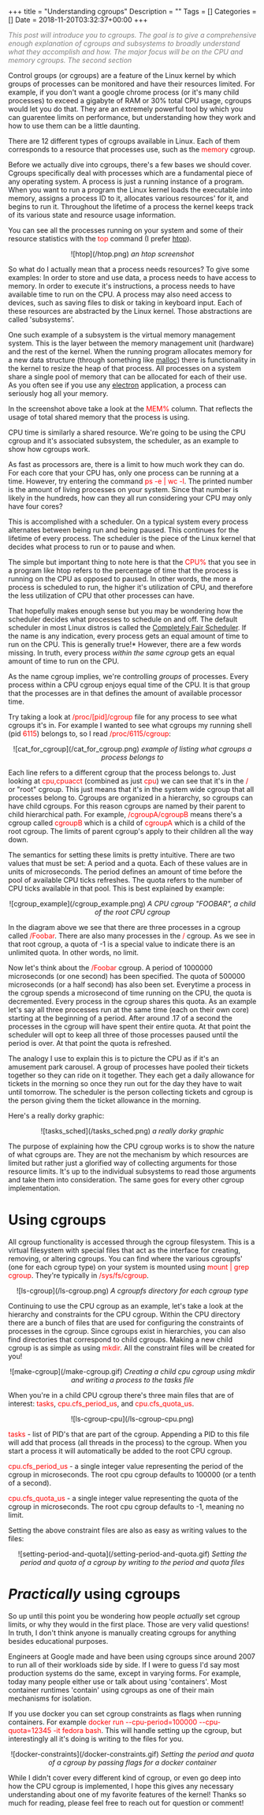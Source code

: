 +++
title = "Understanding cgroups"
Description = ""
Tags = []
Categories = []
Date = 2018-11-20T03:32:37+00:00
+++

<span style="color:grey;font-style: italic;font-size: 14px">
This post will introduce you to cgroups. The goal is to give a comprehensive enough explanation of cgroups and subsystems to broadly understand what they accomplish and how. The major focus will be on the CPU and memory cgroups. The second section
</span>

Control groups (or cgroups) are a feature of the Linux kernel by which groups of processes can be monitored and have their resources limited. For example, if you don't want a google chrome process (or it's many child processes) to exceed a gigabyte of RAM or 30% total CPU usage, cgroups would let you do that. They are an extremely powerful tool by which you can guarentee limits on performance, but understanding how they work and how to use them can be a little daunting.

There are 12 different types of cgroups available in Linux. Each of them corresponds to a resource that processes use, such as the <span style="color:red">memory</span> cgroup.

Before we actually dive into cgroups, there's a few bases we should cover. Cgroups specifically deal with processes which are a fundamental piece of any operating system. A process is just a running instance of a program.  When you want to run a program the Linux kernel loads the executable into memory, assigns a process ID to it, allocates various resources' for it, and begins to run it. Throughout the lifetime of a process the kernel keeps track of its various state and resource usage information.

You can see all the processes running on your system and some of their resource statistics with the <span style="color:red">top</span> command (I prefer [htop](https://hisham.hm/htop/)).

<center>
![htop](/htop.png)
<i>an htop screenshot</i>
</center>

So what do I actually mean that a process needs resources? To give some examples: In order to store and use data, a process needs to have access to memory. In order to execute it's instructions, a process needs to have available time to run on the CPU. A process may also need access to devices, such as saving files to disk or taking in keyboard input. Each of these resources are abstracted by the Linux kernel. Those abstractions are called 'subsystems'.

One such example of a subsystem is the virtual memory management system. This is the layer between the memory management unit (hardware) and the rest of the kernel. When the running program allocates memory for a new data structure (through something like [malloc](https://linux.die.net/man/3/malloc)) there is functionality in the kernel to resize the heap of that process. All processes on a system share a single pool of memory that can be allocated for each of their use. As you often see if you use any [electron](https://electronjs.org/) application, a process can seriously hog all your memory.

In the screenshot above take a look at the <span style="color:red">MEM%</span> column. That reflects the usage of total shared memory that the process is using.

CPU time is similarly a shared resource. We're going to be using the CPU cgroup and it's associated subsystem, the scheduler, as an example to show how cgroups work.

As fast as processors are, there is a limit to how much work they can do. For each core that your CPU has, only one process can be running at a time. However, try entering the command <span style="color:red">ps -e | wc -l</span>. The printed number is the amount of living processes on your system. Since that number is likely in the hundreds, how can they all run considering your CPU may only have four cores?

This is accomplished with a scheduler. On a typical system every process alternates between being run and being paused. This continues for the lifetime of every process. The scheduler is the piece of the Linux kernel that decides what process to run or to pause and when.

The simple but important thing to note here is that the <span style="color:red">CPU%</span> that you see in a program like htop refers to the percentage of time that the process is running on the CPU as opposed to paused. In other words, the more a process is scheduled to run, the higher it's utilization of CPU, and therefore the less utilization of CPU that other processes can have.

That hopefully makes enough sense but you may be wondering how the scheduler decides what processes to schedule on and off. The default scheduler in most Linux distros is called the [Completely Fair Scheduler](https://www.kernel.org/doc/Documentation/scheduler/sched-design-CFS.txt). If the name is any indication, every process gets an equal amount of time to run on the CPU. This is generally true!* However, there are a few words missing. In truth, every process <i>within the same cgroup</i> gets an equal amount of time to run on the CPU.

As the name cgroup implies, we're controlling <i>groups</i> of processes. Every process within a CPU cgroup enjoys equal time of the CPU. It is that group that the processes are in that defines the amount of available processor time.

Try taking a look at <span style="color:red">/proc/[pid]/cgroup</span> file for any process to see what cgroups it's in. For example I wanted to see what cgroups my running shell (pid <span style="color:red">6115</span>) belongs to, so I read <span style="color:red">/proc/6115/cgroup</span>:

<center>
![cat_for_cgroup](/cat_for_cgroup.png)
<i>example of listing what cgroups a process belongs to</i>
</center>

Each line refers to a different cgroup that the process belongs to. Just looking at <span style="color:red">cpu,cpuacct</span> (combined as just <span style="color:red">cpu</span>) we can see that it's in the <span style="color:red">/</span> or "root" cgroup. This just means that it's in the system wide cgroup that all processes belong to. Cgroups are organized in a hierarchy, so cgroups can have child cgroups. For this reason cgroups are named by their parent to child hierarchical path. For example, <span style="color:red">/cgroupA/cgroupB</span> means there's a cgroup called <span style="color:red">cgroupB</span> which is a child of <span style="color:red">cgroupA</span> which is a child of the root cgroup. The limits of parent cgroup's apply to their children all the way down.

The semantics for setting these limits is pretty intuitive. There are two values that must be set: A period and a quota. Each of these values are in units of microseconds. The period defines an amount of time before the pool of available CPU ticks refreshes. The quota refers to the number of CPU ticks available in that pool. This is best explained by example:

<center>
![cgroup_example](/cgroup_example.png)
<i>A CPU cgroup "FOOBAR", a child of the root CPU cgroup </i>
</center>

In the diagram above we see that there are three processes in a cgroup called <span style="color:red">/Foobar</span>. There are also many processes in the <span style="color:red">/</span> cgroup. As we see in that root cgroup, a quota of -1 is a special value to indicate there is an unlimited quota. In other words, no limit.

Now let's think about the  <span style="color:red">/Foobar</span> cgroup. A period of 1000000 microseconds (or one second) has been specified. The quota of 500000 microseconds (or a half second) has also been set. Everytime a process in the cgroup spends a microsecond of time running on the CPU, the quota is decremented. Every process in the cgroup shares this quota. As an example let's say all three processes run at the same time (each on their own core) starting at the beginning of a period. After around .17 of a second the processes in the cgroup will have spent their entire quota. At that point the scheduler will opt to keep all three of those processes paused until the period is over. At that point the quota is refreshed.

The analogy I use to explain this is to picture the CPU as if it's an amusement park carousel. A group of processes have pooled their tickets together so they can ride on it together. They each get a daily allowance for tickets in the morning so once they run out for the day they have to wait until tomorrow. The scheduler is the person collecting tickets and cgroup is the person giving them the ticket allowance in the morning.

Here's a really dorky graphic:
<center>
![tasks_sched](/tasks_sched.png)
<i>a really dorky graphic</i>
</center>

The purpose of explaining how the CPU cgroup works is to show the nature of what cgroups are. They are not the mechanism by which resources are limited but rather just a glorified way of collecting arguments for those resource limits. It's up to the individual subsystems to read those arguments and take them into consideration. The same goes for every other cgroup implementation.

<h1><b>Using cgroups</b></h1>

All cgroup functionality is accessed through the cgroup filesystem. This is a virtual filesystem with special files that act as the interface for creating, removing, or altering cgroups. You can find where the various cgroupfs' (one for each cgroup type) on your system is mounted using <span style="color:red">mount | grep cgroup</span>. They're typically in <span style="color:red">/sys/fs/cgroup</span>.

<center>
![ls-cgroup](/ls-cgroup.png)
<i>A cgroupfs directory for each cgroup type</i>
</center>


Continuing to use the CPU cgroup as an example, let's take a look at the hierarchy and constraints for the CPU cgroup. Within the CPU directory there are a bunch of files that are used for configuring the constraints of processes in the cgroup. Since cgroups exist in hierarchies, you can also find directories that correspond to child cgroups. Making a new child cgroup is as simple as using <span style="color:red">mkdir</span>. All the constraint files will be created for you!

<center>
![make-cgroup](/make-cgroup.gif)
<i>Creating a child cpu cgroup using mkdir and writing a process to the tasks file</i>
</center>

When you're in a child CPU cgroup there's three main files that are of interest: <span style="color:red">tasks</span>, <span style="color:red">cpu.cfs_period_us</span>, and <span style="color:red">cpu.cfs_quota_us</span>.

<center>
![ls-cgroup-cpu](/ls-cgroup-cpu.png)
</center>


<span style="color:red">tasks</span> - list of PID's that are part of the cgroup. Appending a PID to this file will add that process (all threads in the process) to the cgroup. When you start a process it will automatically be added to the root CPU cgroup.

<span style="color:red">cpu.cfs_period_us</span> - a single integer value representing the period of the cgroup in microseconds. The root cpu cgroup defaults to 100000 (or a tenth of a second).

<span style="color:red">cpu.cfs_quota_us</span> - a single integer value representing the quota of the cgroup in microseconds. The root cpu cgroup defaults to -1, meaning no limit.

Setting the above constraint files are also as easy as writing values to the files:

<center>
![setting-period-and-quota](/setting-period-and-quota.gif)
<i>Setting the period and quota of a cgroup by writing to the period and quota files</i>
</center>

<h1><b><i>Practically</i> using cgroups</b></h1>

So up until this point you be wondering how people <i>actually</i> set cgroup limits, or why they would in the first place. Those are very valid questions! In truth, I don't think anyone is manually creating cgroups for anything besides educational purposes.

Engineers at Google made and have been using cgroups since around 2007 to run all of their workloads side by side. If I were to guess I'd say most production systems do the same, except in varying forms. For example, today many people either use or talk about using 'containers'. Most container runtimes 'contain' using cgroups as one of their main mechanisms for isolation.

If you use docker you can set cgroup constraints as flags when running containers. For example <span style="color:red">docker run --cpu-period=100000 --cpu-quota=12345 -it fedora bash</span>. This will handle setting up the cgroup, but interestingly all it's doing is writing to the files for you.

<center>
![docker-constraints](/docker-constraints.gif)
<i>Setting the period and quota of a cgroup by passing flags for a docker container</i>
</center>

While I didn't cover every different kind of cgroup, or even go deep into how the CPU cgroup is implemented, I hope this gives any necessary understanding about one of my favorite features of the kernel! Thanks so much for reading, please feel free to reach out for question or comment!

